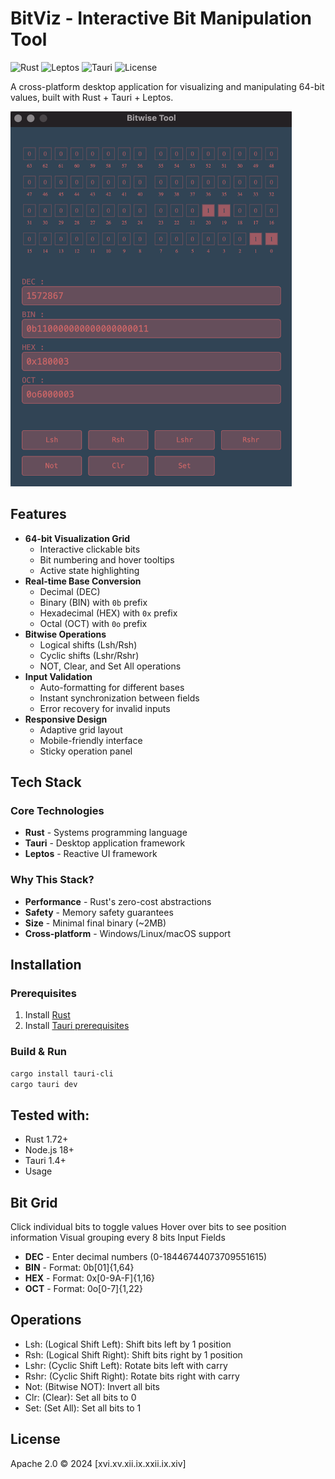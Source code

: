 # BitViz - Interactive Bit Manipulation Tool

![Rust](https://img.shields.io/badge/Rust-1.72%2B-orange?logo=rust)
![Leptos](https://img.shields.io/badge/Leptos-0.5%2B-blue)
![Tauri](https://img.shields.io/badge/Tauri-1.4%2B-purple?logo=tauri)
![License](https://img.shields.io/badge/License-Apache_2.0-green)

A cross-platform desktop application for visualizing and manipulating 64-bit values, built with Rust + Tauri + Leptos.

<img src="img.png" alt="Описание" width="450" height="600" />

## Features

- **64-bit Visualization Grid**
    - Interactive clickable bits
    - Bit numbering and hover tooltips
    - Active state highlighting
- **Real-time Base Conversion**
    - Decimal (DEC)
    - Binary (BIN) with `0b` prefix
    - Hexadecimal (HEX) with `0x` prefix
    - Octal (OCT) with `0o` prefix
- **Bitwise Operations**
    - Logical shifts (Lsh/Rsh)
    - Cyclic shifts (Lshr/Rshr)
    - NOT, Clear, and Set All operations
- **Input Validation**
    - Auto-formatting for different bases
    - Instant synchronization between fields
    - Error recovery for invalid inputs
- **Responsive Design**
    - Adaptive grid layout
    - Mobile-friendly interface
    - Sticky operation panel

## Tech Stack

### Core Technologies
- **Rust** - Systems programming language
- **Tauri** - Desktop application framework
- **Leptos** - Reactive UI framework

### Why This Stack?
- **Performance** - Rust's zero-cost abstractions
- **Safety** - Memory safety guarantees
- **Size** - Minimal final binary (~2MB)
- **Cross-platform** - Windows/Linux/macOS support

## Installation

### Prerequisites
1. Install [Rust](https://www.rust-lang.org/tools/install)
2. Install [Tauri prerequisites](https://tauri.app/v1/guides/getting-started/prerequisites)

### Build & Run
```bash
cargo install tauri-cli
cargo tauri dev
```

## Tested with:

- Rust 1.72+
- Node.js 18+
- Tauri 1.4+
- Usage

## Bit Grid

Click individual bits to toggle values
Hover over bits to see position information
Visual grouping every 8 bits
Input Fields

- **DEC** - Enter decimal numbers (0-18446744073709551615)
- **BIN** - Format: 0b[01]{1,64}
- **HEX** - Format: 0x[0-9A-F]{1,16}
- **OCT** - Format: 0o[0-7]{1,22}

## Operations

- Lsh: (Logical Shift Left):	Shift bits left by 1 position
- Rsh: (Logical Shift Right):	Shift bits right by 1 position
- Lshr:	(Cyclic Shift Left):	Rotate bits left with carry
- Rshr:	(Cyclic Shift Right):	Rotate bits right with carry
- Not:	(Bitwise NOT):	Invert all bits
- Clr:	(Clear):	Set all bits to 0
- Set:	(Set All):	Set all bits to 1

## License

Apache 2.0 © 2024 [xvi.xv.xii.ix.xxii.ix.xiv]
